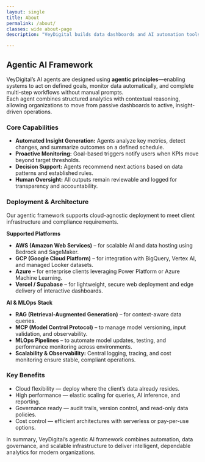 ```yaml
---
layout: single
title: About
permalink: /about/
classes: wide about-page
description: "VeyDigital builds data dashboards and AI automation tools that help small and medium businesses make faster, informed decisions."

---
```

## Agentic AI Framework

VeyDigital’s AI agents are designed using **agentic principles**—enabling systems to act on defined goals, monitor data automatically, and complete multi-step workflows without manual prompts.  
Each agent combines structured analytics with contextual reasoning, allowing organizations to move from passive dashboards to active, insight-driven operations.

### Core Capabilities
- **Automated Insight Generation:** Agents analyze key metrics, detect changes, and summarize outcomes on a defined schedule.  
- **Proactive Monitoring:** Goal-based triggers notify users when KPIs move beyond target thresholds.  
- **Decision Support:** Agents recommend next actions based on data patterns and established rules.  
- **Human Oversight:** All outputs remain reviewable and logged for transparency and accountability.  

### Deployment & Architecture

Our agentic framework supports cloud-agnostic deployment to meet client infrastructure and compliance requirements.

**Supported Platforms**
- **AWS (Amazon Web Services)** – for scalable AI and data hosting using Bedrock and SageMaker.  
- **GCP (Google Cloud Platform)** – for integration with BigQuery, Vertex AI, and managed Looker datasets.  
- **Azure** – for enterprise clients leveraging Power Platform or Azure Machine Learning.  
- **Vercel / Supabase** – for lightweight, secure web deployment and edge delivery of interactive dashboards.

**AI & MLOps Stack**
- **RAG (Retrieval-Augmented Generation)** – for context-aware data queries.  
- **MCP (Model Control Protocol)** – to manage model versioning, input validation, and observability.  
- **MLOps Pipelines** – to automate model updates, testing, and performance monitoring across environments.  
- **Scalability & Observability:** Central logging, tracing, and cost monitoring ensure stable, compliant operations.

### Key Benefits
- Cloud flexibility — deploy where the client’s data already resides.  
- High performance — elastic scaling for queries, AI inference, and reporting.  
- Governance ready — audit trails, version control, and read-only data policies.  
- Cost control — efficient architectures with serverless or pay-per-use options.

In summary, VeyDigital’s agentic AI framework combines automation, data governance, and scalable infrastructure to deliver intelligent, dependable analytics for modern organizations.
